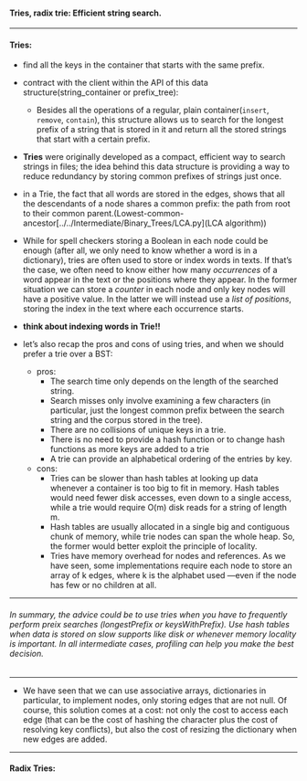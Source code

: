 #### Tries, radix trie: Efficient string search.


---
#### Tries:

- find all the keys in the container that starts with the same prefix.
- contract with the client within the API of this data structure(string_container or prefix_tree):
  - Besides all the operations of a regular, plain container(`insert`, `remove`, `contain`), this structure allows us to search for the longest prefix of a string that is stored in it and return all the stored strings that start with a certain prefix.

- **Tries** were originally developed as a compact, efficient way to search strings in files;
the idea behind this data structure is providing a way to reduce redundancy by storing common prefixes of strings just once.

- in a Trie, the fact that all words are stored in the edges, shows that all the descendants of a node shares a common prefix: the path from root to their common parent.(Lowest-common-ancestor[../../Intermediate/Binary_Trees/LCA.py](LCA algorithm))

- While for spell checkers storing a Boolean in each node could be enough (after
all, we only need to know whether a word is in a dictionary), tries are often used to
store or index words in texts. If that’s the case, we often need to know either how
many *occurrences* of a word appear in the text or the positions where they appear. In
the former situation we can store a *counter* in each node and only key nodes will have
a positive value. In the latter we will instead use a *list of positions*, storing the index in
the text where each occurrence starts.

- **think about indexing words in Trie!!**

- let’s also recap the pros and cons of using tries, and when we should prefer a trie over a BST:
  - pros:
    - The search time only depends on the length of the searched string.
    - Search misses only involve examining a few characters (in particular, just the
    longest common prefix between the search string and the corpus stored in the
    tree).
    - There are no collisions of unique keys in a trie.
    - There is no need to provide a hash function or to change hash functions as
    more keys are added to a trie
    - A trie can provide an alphabetical ordering of the entries by key.
  - cons:
    - Tries can be slower than hash tables at looking up data whenever a container is
    too big to fit in memory. Hash tables would need fewer disk accesses, even down
    to a single access, while a trie would require O(m) disk reads for a string of
    length m.
    - Hash tables are usually allocated in a single big and contiguous chunk of memory, 
    while trie nodes can span the whole heap. So, the former would better
    exploit the principle of locality.
    - Tries have memory overhead for nodes and references. As we have seen, some
    implementations require each node to store an array of k edges, where k is
    the alphabet used —even if the node has few or no children at all.

---
###### In summary, the advice could be to use tries when you have to frequently perform preix searches (*longestPrefix* or *keysWithPrefix*). Use hash tables when data is stored on slow supports like disk or whenever *memory locality* is important. In all intermediate cases, profiling can help you make the best decision.

---

- We have seen that we can use associative arrays, dictionaries in particular, to implement nodes, only storing edges that are not null. Of course, this solution comes at a cost: not only the cost to access each edge (that can be the cost of hashing the character plus the cost of resolving key conflicts), but also the cost of resizing the dictionary
when new edges are added.

----
#### Radix Tries:

